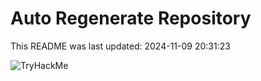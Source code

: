 # Auto Regenerate Repository

This README was last updated: 2024-11-09 20:31:23

 ![TryHackMe](https://tryhackme.com/badge/533634)